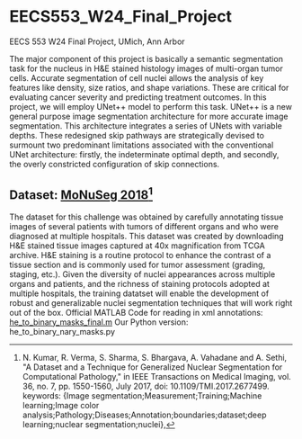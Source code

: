# EECS553_W24_Final_Project
EECS 553 W24 Final Project, UMich, Ann Arbor

The major component of this project is basically a semantic segmentation task for the nucleus in H&E stained histology images of multi-organ tumor cells. Accurate segmentation of cell nuclei allows the analysis of key features like density, size ratios, and shape variations. These are critical for evaluating cancer severity and predicting treatment outcomes. In this project, we will employ UNet++ model to perform this task. UNet++ is a new general purpose image segmentation architecture for more accurate image segmentation. This architecture integrates a series of UNets with variable depths. These redesigned skip pathways are strategically devised to surmount two predominant limitations associated with the conventional UNet architecture: firstly, the indeterminate optimal depth, and secondly, the overly constricted configuration of skip connections.

## Dataset: [MoNuSeg 2018](https://monuseg.grand-challenge.org/Home/)[^1]
The dataset for this challenge was obtained by carefully annotating tissue images of several patients with tumors of different organs and who were diagnosed at multiple hospitals. This dataset was created by downloading H&E stained tissue images captured at 40x magnification from TCGA archive. H&E staining is a routine protocol to enhance the contrast of a tissue section and is commonly used for tumor assessment (grading, staging, etc.). Given the diversity of nuclei appearances across multiple organs and patients, and the richness of staining protocols adopted at multiple hospitals, the training datatset will enable the development of robust and generalizable nuclei segmentation techniques that will work right out of the box.
Official MATLAB Code for reading in xml annotations: [he_to_binary_masks_final.m](he_to_binary_mask_final.m)
Our Python version: he_to_binary_nary_masks.py

[^1]: N. Kumar, R. Verma, S. Sharma, S. Bhargava, A. Vahadane and A. Sethi, "A Dataset and a Technique for Generalized Nuclear Segmentation for Computational Pathology," in IEEE Transactions on Medical Imaging, vol. 36, no. 7, pp. 1550-1560, July 2017, doi: 10.1109/TMI.2017.2677499. keywords: {Image segmentation;Measurement;Training;Machine learning;Image color analysis;Pathology;Diseases;Annotation;boundaries;dataset;deep learning;nuclear segmentation;nuclei},


